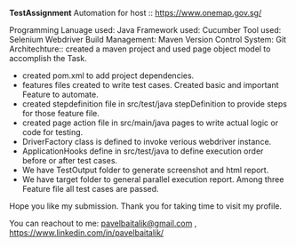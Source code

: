 **TestAssignment**
Automation for host :: https://www.onemap.gov.sg/

Programming Lanuage used: Java
Framework used: Cucumber
Tool used: Selenium Webdriver
Build Management: Maven
Version Control System: Git
Architechture:: created a maven project and used page object model to accomplish the Task. 
* created  pom.xml to add project dependencies.
* features files created to write test cases. Created basic and important Feature to automate.
* created stepdefinition file in src/test/java  stepDefinition to provide steps for those feature file.
* created page action file in src/main/java pages to write actual logic or code for testing.
* DriverFactory class is defined to invoke verious webdriver instance.
* ApplicationHooks define in src/test/java to define execution order before or after test cases.
* We have TestOutput folder to generate screenshot and html report.
* We have target folder to general parallel execution report.
  Among three Feature file all test cases are passed.

Hope you like my submission. Thank you for taking time to visit my profile.

You can reachout to me: pavelbaitalik@gmail.com     ,     https://www.linkedin.com/in/pavelbaitalik/
 
